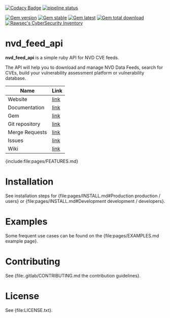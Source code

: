 [![Codacy Badge](https://api.codacy.com/project/badge/Grade/e595382d940a4c6b9439325b9e50d398)](https://www.codacy.com/app/noraj1337/nvd_api?utm_source=github.com&amp;utm_medium=referral&amp;utm_content=noraj1337/nvd_api&amp;utm_campaign=Badge_Grade)
[![pipeline status](https://gitlab.com/noraj/nvd_api/badges/master/pipeline.svg)](https://gitlab.com/noraj/nvd_api/commits/master)

[![Gem version](https://img.shields.io/gem/v/nvd_feed_api.svg)][rubygems]
[![Gem stable](https://img.shields.io/gem/dv/nvd_feed_api/stable.svg)][rubygems]
[![Gem latest](https://img.shields.io/gem/dtv/nvd_feed_api.svg)][rubygems]
[![Gem total download](https://img.shields.io/gem/dt/nvd_feed_api.svg)][rubygems]
[![Rawsec's CyberSecurity Inventory](https://inventory.rawsec.ml/img/badges/Rawsec-inventoried-FF5050_flat.svg)](https://inventory.rawsec.ml/tools.html#nvd_feed_api)

[rubygems]:https://rubygems.org/gems/nvd_feed_api/

# nvd_feed_api

**nvd_feed_api** is a simple ruby API for NVD CVE feeds.

The API will help you to download and manage NVD Data Feeds, search for CVEs, build your vulnerability assessment platform or vulnerability database.

Name            | Link
---             | ---
Website         | [link](https://noraj.gitlab.io/nvd_api/)
Documentation   | [link](https://noraj.gitlab.io/nvd_api/)
Gem             | [link](https://rubygems.org/gems/nvd_feed_api)
Git repository  | [link](https://gitlab.com/noraj/nvd_api)
Merge Requests  | [link](https://gitlab.com/noraj/nvd_api/merge_requests)
Issues          | [link](https://gitlab.com/noraj/nvd_api/issues)
Wiki            | [link](https://gitlab.com/noraj/nvd_api/wikis/home)

{include:file:pages/FEATURES.md}

# Installation

See installation steps for {file:pages/INSTALL.md#Production production / users} or {file:pages/INSTALL.md#Development development / developers}.

# Examples

Some frequent use cases can be found on the {file:pages/EXAMPLES.md example page}.

# Contributing

See {file:.gitlab/CONTRIBUTING.md the contribution guidelines}.

# License

See {file:LICENSE.txt}.

